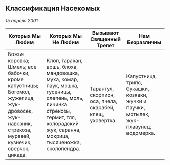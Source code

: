 ## Классификация Насекомых
_15 апреля 2001_


|Которых Мы Любим|Которых Мы Не Любим|Вызывают Священный Трепет|Нам Безразличны|
|----------------|-------------|-------------------------|---------------|
|Божья коровка; Шмель; все бабочки, кроме капустницы; Богомол, жужелица, жук-дровосек, жук-навозник, стрекоза, муравей, кузнечик, сверчок, цикада.|Клоп, таракан, вошь, блоха, мандовошка, муха, комар, паук, мошка, гусеницы, слепень, моль, личинка стрекозы, термит, тля, колорадский жук, саранча, мокрица, тысяченожка, сколопендра.|Тарантул, скорпион, оса, пчела, скарабей, клещ, уховертка.|Капустница, трипс, букашки, козявки, жучки и паучки, мотылек, жук-плавунец, водомерка.|
